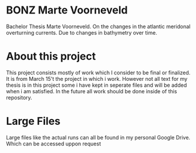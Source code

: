 # BONZ Marte Voorneveld
Bachelor Thesis Marte Voorneveld. On the changes in the atlantic meridonal overturning currents. Due to changes in bathymetry over time.

# About this project

This project consists mostly of work which I consider to be final or finalized. It is from March 15't the project in which i work. However not all text for my thesis is in this project some i have kept in seperate files and will be added when i am satisfied. In the future all work should be done inside of this repository.

# Large Files

Large files like the actual runs can all be found in my personal Google Drive. Which can be accessed uppon request
